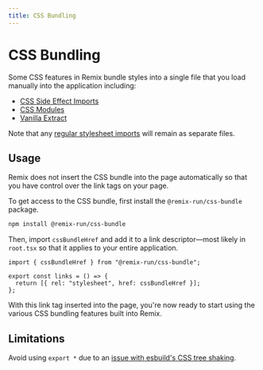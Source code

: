 ```yaml
---
title: CSS Bundling
---
```


# CSS Bundling

Some CSS features in Remix bundle styles into a single file that you load manually into the application including:

- [CSS Side Effect Imports][css-side-effect-imports]
- [CSS Modules][css-modules]
- [Vanilla Extract][vanilla-extract]

Note that any [regular stylesheet imports][regular-stylesheet-imports] will remain as separate files.

## Usage

Remix does not insert the CSS bundle into the page automatically so that you have control over the link tags on your page.

To get access to the CSS bundle, first install the `@remix-run/css-bundle` package.

```sh
npm install @remix-run/css-bundle
```

Then, import `cssBundleHref` and add it to a link descriptor—most likely in `root.tsx` so that it applies to your entire application.

```tsx filename=root.tsx lines=[1,5-7]
import { cssBundleHref } from "@remix-run/css-bundle";

export const links = () => {
  return [{ rel: "stylesheet", href: cssBundleHref }];
};
```

With this link tag inserted into the page, you're now ready to start using the various CSS bundling features built into Remix.

## Limitations

Avoid using `export *` due to an [issue with esbuild's CSS tree shaking][esbuild-css-tree-shaking-issue].

[esbuild-css-tree-shaking-issue]: https://github.com/evanw/esbuild/issues/1370
[css-side-effect-imports]: ./css-imports
[css-modules]: ./css-modules
[vanilla-extract]: ./vanilla-extract
[regular-stylesheet-imports]: ./css
